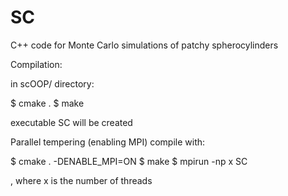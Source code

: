 SC
==

C++ code for Monte Carlo simulations of patchy spherocylinders

Compilation:

in scOOP/ directory:

$ cmake .
$ make

executable SC will be created

Parallel tempering (enabling MPI) compile with:

$ cmake . -DENABLE_MPI=ON
$ make
$ mpirun -np x SC

, where x is the number of threads
